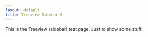 ```yaml
---
layout: default
title: Treeview Sidebar 8
---
```


This is the Treeview (sidebar) test page. Just to show some stuff.